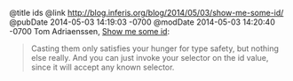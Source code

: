 @title ids
@link http://blog.inferis.org/blog/2014/05/03/show-me-some-id/
@pubDate 2014-05-03 14:19:03 -0700
@modDate 2014-05-03 14:20:40 -0700
Tom Adriaenssen, <a href="http://blog.inferis.org/blog/2014/05/03/show-me-some-id/">Show me some id</a>:

>Casting them only satisfies your hunger for type safety, but nothing else really. And you can just invoke your selector on the id value, since it will accept any known selector.
